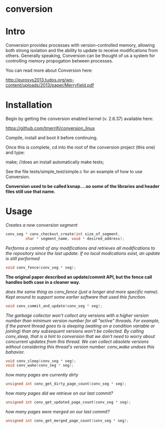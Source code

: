 conversion
==========

Intro
=========================================

Conversion provides processes with version-controlled memory, allowing both strong
isolation and the ability to update to receive modifications from others. Generally speaking, 
Conversion can be thought of us a system for controlling memory propogation between processes.

You can read more about Conversion here:

http://eurosys2013.tudos.org/wp-content/uploads/2013/paper/Merryfield.pdf



Installation
=========================================

Begin by getting the conversion enabled kernel (v. 2.6.37) available here: 

https://github.com/tmerrifi/conversion_linux

Compile, install and boot it before continuing.

Once this is complete, cd into the root of the conversion project (this one) and 
type:

make; //does an install automatically
make tests;

See the file tests/simple_test/simple.c for an example of how to use Conversion.

**Conversion used to be called ksnap....so some of the libraries and header
files still use that name.**

Usage
=============================================

*Creates a new conversion segment*
```C
conv_seg * conv_checkout_create(int size_of_segment, 
         char * segment_name, void * desired_address);
```

*Performs a commit of any modifications and retrieves all modifications to the repository since
the last update. If no local modications exist, an update is still performed*


```C
void conv_fence(conv_seg * seg);
```

**The original paper described an update/commit API, but the fence call handles both case in a cleaner way.**

*does the same thing as conv_fence (just a longer and more specific name). Kept around to support some earlier 
software that used this function.*
```C
void conv_commit_and_update(conv_seg * seg);
```

*The garbage collector won't collect any versions with a higher version number than minimum version number
for all "active" threads. For example, if the parent thread goes to is sleeping (waiting on a condition
variable or joining) than any subsequent versions won't be collected. By calling conv_sleep, that is a hint
to conversion that we don't need to worry about concurrent updates from this thread. We can collect obsolete
versions without considering this thread's version number. conv_wake undoes this bahavior.*
```C
void conv_sleep(conv_seg * seg);
void conv_wake(conv_seg * seg);
```

*how many pages are currently dirty*
```C
unsigned int conv_get_dirty_page_count(conv_seg * seg); 
```

*how many pages did we retrieve on our last commit?*
```C
unsigned int conv_get_updated_page_count(conv_seg * seg);
```

*how many pages were merged on our last commit?*
```C
unsigned int conv_get_merged_page_count(conv_seg * seg);
```